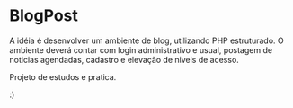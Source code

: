# BlogPost

A idéia é desenvolver um ambiente de blog, utilizando PHP estruturado. O ambiente deverá contar com login administrativo e usual, postagem de noticias agendadas, cadastro e elevação de niveis de acesso.

Projeto de estudos e pratica.

:)
